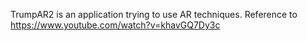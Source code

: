 TrumpAR2 is an application trying to use AR techniques.
Reference to https://www.youtube.com/watch?v=khavGQ7Dy3c

